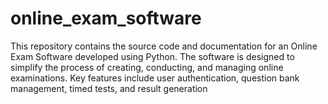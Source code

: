 # online_exam_software
This repository contains the source code and documentation for an Online Exam Software developed using Python. The software is designed to simplify the process of creating, conducting, and managing online examinations. Key features include user authentication, question bank management, timed tests, and result generation
